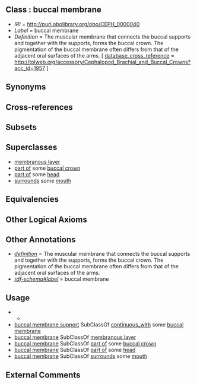 
## Class : buccal membrane

 * *IRI* = http://purl.obolibrary.org/obo/CEPH_0000040
 * *Label* = buccal membrane
 * *Definition* = The muscular membrane that connects the buccal supports and together with the supports, forms the buccal crown. The pigmentation of the buccal membrane often differs from that of the adjacent oral surfaces of the arms. [ [database_cross_reference](../../ef/oboInOwl#hasDbXref.md) = http://tolweb.org/accessory/Cephalopod_Brachial_and_Buccal_Crowns?acc_id=1957 ]

## Synonyms


## Cross-references


## Subsets


## Superclasses

 * [membranous layer](../../UBERON/58/UBERON_0000158.md)
 * [part of](../../BFO/50/BFO_0000050.md) some [buccal crown](../../CEPH/38/CEPH_0000038.md)
 * [part of](../../BFO/50/BFO_0000050.md) some [head](../../UBERON/33/UBERON_0000033.md)
 * [surrounds](../../ds/ceph#surrounds.md) some [mouth](../../UBERON/65/UBERON_0000165.md)

## Equivalencies


## Other Logical Axioms


## Other Annotations

 * *[definition](../../IAO/15/IAO_0000115.md)* = The muscular membrane that connects the buccal supports and together with the supports, forms the buccal crown. The pigmentation of the buccal membrane often differs from that of the adjacent oral surfaces of the arms.
 * *[rdf-schema#label](../../el/rdf-schema#label.md)* = buccal membrane

## Usage

 * -
 * [buccal membrane support](../../CEPH/10/CEPH_0000310.md) SubClassOf [continuous_with](../../ceph#continuous/th/ceph#continuous_with.md) some [buccal membrane](../../CEPH/40/CEPH_0000040.md)
 * [buccal membrane](../../CEPH/40/CEPH_0000040.md) SubClassOf [membranous layer](../../UBERON/58/UBERON_0000158.md)
 * [buccal membrane](../../CEPH/40/CEPH_0000040.md) SubClassOf [part of](../../BFO/50/BFO_0000050.md) some [buccal crown](../../CEPH/38/CEPH_0000038.md)
 * [buccal membrane](../../CEPH/40/CEPH_0000040.md) SubClassOf [part of](../../BFO/50/BFO_0000050.md) some [head](../../UBERON/33/UBERON_0000033.md)
 * [buccal membrane](../../CEPH/40/CEPH_0000040.md) SubClassOf [surrounds](../../ds/ceph#surrounds.md) some [mouth](../../UBERON/65/UBERON_0000165.md)

## External Comments

